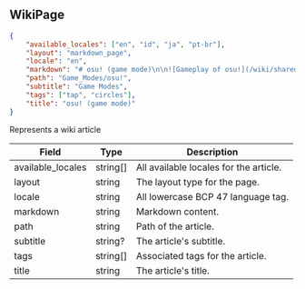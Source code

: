 ## WikiPage

```json
{
    "available_locales": ["en", "id", "ja", "pt-br"],
    "layout": "markdown_page",
    "locale": "en",
    "markdown": "# osu! (game mode)\n\n![Gameplay of osu!](/wiki/shared/Interface_osu.jpg \"osu! Interface\")\n\nMarkdownMarkdownTruncated",
    "path": "Game_Modes/osu!",
    "subtitle": "Game Modes",
    "tags": ["tap", "circles"],
    "title": "osu! (game mode)"
}
```

Represents a wiki article

Field             | Type     | Description
----------------- | -------- | -------------------------------------------------
available_locales | string[] | All available locales for the article.
layout            | string   | The layout type for the page.
locale            | string   | All lowercase BCP 47 language tag.
markdown          | string   | Markdown content.
path              | string   | Path of the article.
subtitle          | string?  | The article's subtitle.
tags              | string[] | Associated tags for the article.
title             | string   | The article's title.
